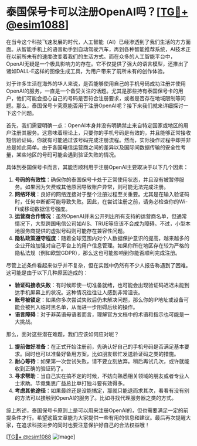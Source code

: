 # 泰国保号卡可以注册OpenAI吗？[[TG💪+ @esim1088](https://t.me/s/donk511)]

在当今这个科技飞速发展的时代，人工智能（AI）已经渗透到了我们生活的方方面面。从智能手机上的语音助手到自动驾驶汽车，再到各种智能推荐系统，AI技术正在以前所未有的速度改变着我们的生活方式。而在众多的人工智能平台中，OpenAI无疑是一个极具影响力的存在。它不仅提供了强大的语言模型，还推出了诸如DALL-E这样的图像生成工具，为用户带来了前所未有的创作体验。

对于许多生活在海外的华人来说，是否能够使用自己的手机号码成功注册并使用OpenAI的服务，一直是一个备受关注的话题。尤其是那些持有泰国保号卡的用户，他们可能会担心自己的号码是否符合注册要求，或者是否存在地域限制等问题。那么，泰国保号卡究竟能否用于注册OpenAI呢？接下来我们就来详细探讨一下这个问题。

首先，我们需要明确一点：OpenAI本身并没有明确禁止来自特定国家或地区的用户注册其服务。这意味着理论上，只要你的手机号码是有效的，并且能够正常接收短信验证码，你就有可能通过该号码完成注册流程。然而，实际操作过程中却并非总是如此简单。由于各国电信运营商之间的差异以及国际间数据传输的安全性考量，某些地区的号码可能会遇到验证失败的情况。

具体到泰国保号卡而言，其能否顺利用于注册OpenAI主要取决于以下几个因素：

1. **号码的有效性**：确保你的泰国保号卡处于正常使用状态，并且没有被暂停服务。如果因为欠费或其他原因导致账户异常，则可能无法完成注册。
2. **网络环境**：良好的网络连接对于整个注册过程至关重要。尤其是在输入验证码时，任何中断都可能导致失败。因此，在尝试注册之前，请务必检查你的Wi-Fi或移动数据信号强度。
3. **运营商合作情况**：虽然OpenAI并未公开列出所有支持的运营商名单，但通常情况下，大型跨国电信公司如AIS、TRUE等应该不会成为障碍。不过，小型本地服务商提供的虚拟号码则可能存在兼容性问题。
4. **隐私政策遵守程度**：随着全球范围内对个人数据保护意识的提高，越来越多的企业开始加强对自己平台上的用户信息管理。如果你所在地区存在较为严格的隐私法规（例如欧盟GDPR），那么这也可能影响到你能否顺利完成注册。

尽管上述条件看起来似乎并不复杂，但在实践中仍然有不少人报告称遇到了困难。这可能是由于以下几种原因造成的：

- **验证码接收失败**：有时候即使一切准备就绪，也可能会出现验证码迟迟未能到达手机屏幕上的状况。这种情况往往让人感到非常沮丧。
- **账号被锁定**：如果你多次尝试失败后仍未解决问题，那么你的IP地址或设备可能会被列入临时黑名单，从而进一步阻碍后续的操作。
- **语言障碍**：对于非英语母语者而言，理解官方文档中的术语和指示也可能是一大挑战。

那么，面对这些潜在难题，我们应该如何应对呢？

1. **提前做好准备**：在正式开始注册前，先确认好自己的手机号码是否满足基本要求。同时也可以准备好备用方案，比如朋友帮忙发送验证码之类的措施。
2. **耐心等待**：如果第一次尝试失败，请不要立刻放弃。稍后再试几次，或许就能收到正确的验证码了。
3. **寻求帮助**：当自己实在搞不定的时候，不妨向熟悉相关领域的朋友或者专业人士求助。毕竟集思广益总比单打独斗要有效得多。
4. **考虑其他途径**：如果最终还是没能搞定，那就只能退而求其次，看看有没有别的方法可以接触到OpenAI的服务了。比如寻找代理服务器之类的方式。

综上所述，泰国保号卡原则上是可以用来注册OpenAI的，但也需要满足一定的前提条件才行。希望这篇文章能为大家提供一些有用的信息和建议。最后再次提醒大家，在追求科技进步的同时也要注意保护好自己的合法权益哦！

[[TG💪+ @esim1088](https://t.me/s/esim1088) ![Image](https://i.postimg.cc/4NQfJmqS/Snipaste-2025-05-13-00-14-12.png)]